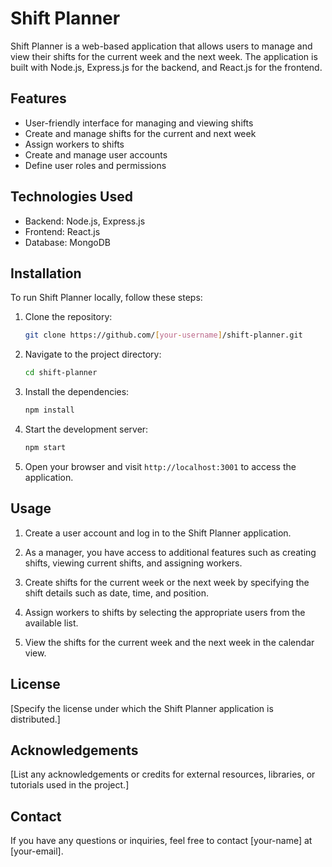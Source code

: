 # Shift Planner

Shift Planner is a web-based application that allows users to manage and view their shifts for the current week and the next week. The application is built with Node.js, Express.js for the backend, and React.js for the frontend.

## Features

- User-friendly interface for managing and viewing shifts
- Create and manage shifts for the current and next week
- Assign workers to shifts
- Create and manage user accounts
- Define user roles and permissions

## Technologies Used

- Backend: Node.js, Express.js
- Frontend: React.js
- Database: MongoDB

## Installation

To run Shift Planner locally, follow these steps:

1. Clone the repository:

   ```bash
   git clone https://github.com/[your-username]/shift-planner.git
   ```

2. Navigate to the project directory:

   ```bash
   cd shift-planner
   ```

3. Install the dependencies:

   ```bash
   npm install
   ```

4. Start the development server:

   ```bash
   npm start
   ```

5. Open your browser and visit `http://localhost:3001` to access the application.

## Usage

1. Create a user account and log in to the Shift Planner application.

2. As a manager, you have access to additional features such as creating shifts, viewing current shifts, and assigning workers.

3. Create shifts for the current week or the next week by specifying the shift details such as date, time, and position.

4. Assign workers to shifts by selecting the appropriate users from the available list.

5. View the shifts for the current week and the next week in the calendar view.

## License

[Specify the license under which the Shift Planner application is distributed.]

## Acknowledgements

[List any acknowledgements or credits for external resources, libraries, or tutorials used in the project.]

## Contact

If you have any questions or inquiries, feel free to contact [your-name] at [your-email].

